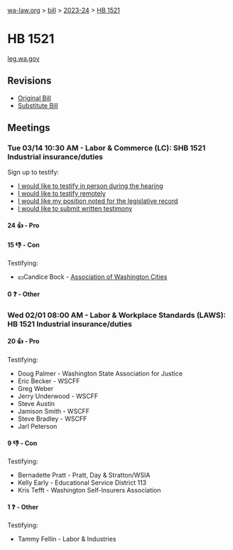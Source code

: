 [wa-law.org](/) > [bill](/bill/) > [2023-24](/bill/2023-24/) > [HB 1521](/bill/2023-24/hb/1521/)

# HB 1521
[leg.wa.gov](https://app.leg.wa.gov/billsummary?BillNumber=1521&Year=2023&Initiative=false)

## Revisions
* [Original Bill](1/)
* [Substitute Bill](S/)

## Meetings
### Tue 03/14 10:30 AM - Labor & Commerce (LC): SHB 1521 Industrial insurance/duties
Sign up to testify:
* [I would like to testify in person during the hearing](https://app.leg.wa.gov/csi/Testifier/Add?chamber=House&mId=30978&aId=153139&caId=22132&tId=1)
* [I would like to testify remotely](https://app.leg.wa.gov/csi/Testifier/Add?chamber=House&mId=30978&aId=153139&caId=22132&tId=2)
* [I would like my position noted for the legislative record](https://app.leg.wa.gov/csi/Testifier/Add?chamber=House&mId=30978&aId=153139&caId=22132&tId=3)
* [I would like to submit written testimony](https://app.leg.wa.gov/csi/Testifier/Add?chamber=House&mId=30978&aId=153139&caId=22132&tId=4)

#### 24 👍 - Pro

#### 15 👎 - Con
Testifying:
* 💵Candice Bock - [Association of Washington Cities](/org/association_of_washington_cities/)

#### 0 ❓ - Other

### Wed 02/01 08:00 AM - Labor & Workplace Standards (LAWS): HB 1521 Industrial insurance/duties
#### 20 👍 - Pro
Testifying:
* Doug Palmer - Washington State Association for Justice
* Eric Becker - WSCFF
* Greg Weber
* Jerry Underwood - WSCFF
* Steve Austin
* Jamison Smith - WSCFF
* Steve Bradley - WSCFF
* Jarl Peterson

#### 9 👎 - Con
Testifying:
* Bernadette Pratt - Pratt, Day & Stratton/WSIA
* Kelly Early - Educational Service District 113
* Kris Tefft - Washington Self-Insurers Association

#### 1 ❓ - Other
Testifying:
* Tammy Fellin - Labor & Industries
